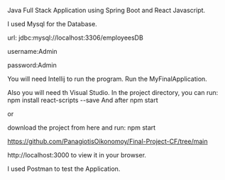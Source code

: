 Java Full Stack Application using Spring Boot and React Javascript.

I used Mysql for the Database.

url: jdbc:mysql://localhost:3306/employeesDB

username:Admin

password:Admin

You will need Intellij to run the program.
Run the MyFinalApplication.

Also you will need th Visual Studio.
In the project directory, you can run:
npm install react-scripts --save
And after npm start

or 

download the project from here and run: npm start

https://github.com/PanagiotisOikonomoy/Final-Project-CF/tree/main

http://localhost:3000 to view it in your browser.

I used Postman to test the Application.
